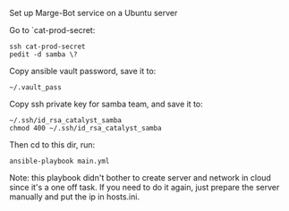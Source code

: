 Set up Marge-Bot service on a Ubuntu server

Go to `cat-prod-secret:

    ssh cat-prod-secret
    pedit -d samba \?

Copy ansible vault password, save it to:

    ~/.vault_pass

Copy ssh private key for samba team, and save it to:

    ~/.ssh/id_rsa_catalyst_samba
    chmod 400 ~/.ssh/id_rsa_catalyst_samba

Then cd to this dir, run:

    ansible-playbook main.yml


Note: this playbook didn't bother to create server and network in cloud since
it's a one off task. If you need to do it again, just prepare the server
manually and put the ip in hosts.ini.
